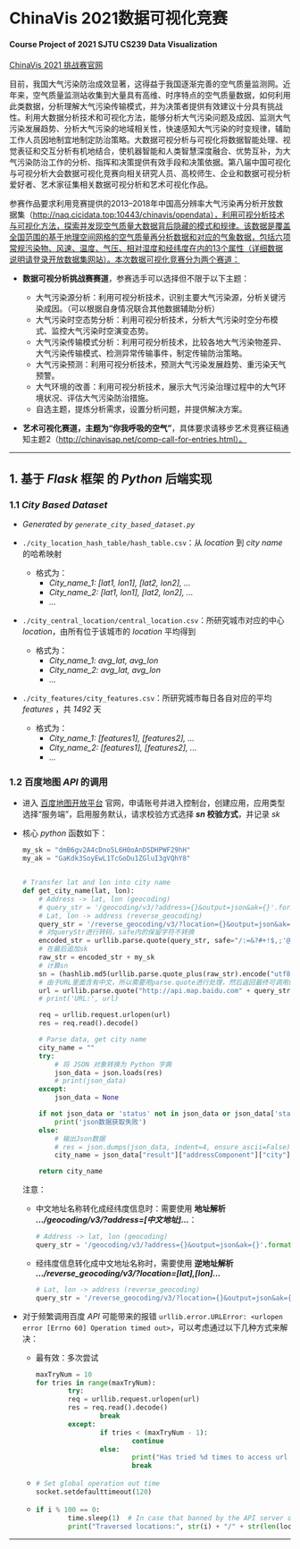 # ChinaVis 2021数据可视化竞赛

#### Course Project of 2021 SJTU CS239 Data Visualization

[ChinaVis 2021 挑战赛官网](http://chinavis.org/2021/challenge.html)

​		目前，我国大气污染防治成效显著，这得益于我国逐渐完善的空气质量监测网。近年来，空气质量监测站收集到大量具有高维、时序特点的空气质量数据，如何利用此类数据，分析理解大气污染传输模式，并为决策者提供有效建议十分具有挑战性。利用大数据分析技术和可视化方法，能够分析大气污染问题及成因、监测大气污染发展趋势、分析大气污染的地域相关性，快速感知大气污染的时变规律，辅助工作人员因地制宜地制定防治策略。大数据可视分析与可视化将数据智能处理、视觉表征和交互分析有机地结合，使机器智能和人类智慧深度融合、优势互补，为大气污染防治工作的分析、指挥和决策提供有效手段和决策依据。第八届中国可视化与可视分析大会数据可视化竞赛向相关研究人员、高校师生、企业和数据可视分析爱好者、艺术家征集相关数据可视分析和艺术可视化作品。

​		参赛作品要求利用竞赛提供的2013–2018年中国高分辨率大气污染再分析开放数据集（http://naq.cicidata.top:10443/chinavis/opendata），利用可视分析技术与可视化方法，探索并发现空气质量大数据背后隐藏的模式和规律。该数据是覆盖全国范围的基于地理空间网格的空气质量再分析数据和对应的气象数据，包括六项常规污染物、风速、温度、气压、相对湿度和经纬度在内的13个属性（详细数据说明请登录开放数据集网站）。本次数据可视化竞赛分为两个赛道：

- **数据可视分析挑战赛赛道**，参赛选手可以选择但不限于以下主题：
  - 大气污染源分析：利用可视分析技术，识别主要大气污染源，分析关键污染成因。（可以根据自身情况联合其他数据辅助分析）
  - 大气污染时空态势分析：利用可视分析技术，分析大气污染时空分布模式、监控大气污染时空演变态势。
  - 大气污染传输模式分析：利用可视分析技术，比较各地大气污染物差异、大气污染传输模式、检测异常传输事件，制定传输防治策略。
  - 大气污染预测：利用可视分析技术，预测大气污染发展趋势、重污染天气预警。
  - 大气环境的改善：利用可视分析技术，展示大气污染治理过程中的大气环境状况、评估大气污染防治措施。
  - 自选主题，提炼分析需求，设置分析问题，并提供解决方案。

- **艺术可视化赛道，主题为“你我呼吸的空气”**，具体要求请移步艺术竞赛征稿通知主题2（http://chinavisap.net/comp-call-for-entries.html）。

-----



## 1. 基于 *Flask* 框架 的 *Python* 后端实现

### 1.1 *City Based Dataset*

- *Generated by `generate_city_based_dataset.py`*

- `./city_location_hash_table/hash_table.csv`：从 *location* 到 *city name* 的哈希映射
  - 格式为：
    - *City_name_1: [lat1, lon1], [lat2, lon2], ...*
    - *City_name_2: [lat1, lon1], [lat2, lon2], ...*
    - *...*
- `./city_central_location/central_location.csv`：所研究城市对应的中心 *location*，由所有位于该城市的 *location* 平均得到
  - 格式为：
    - *City_name_1: avg_lat, avg_lon*
    - *City_name_2: avg_lat, avg_lon*
    - *...*
- `./city_features/city_features.csv`：所研究城市每日各自对应的平均 *features* ，共 *1492* 天
  - 格式为：
    - *City_name_1: [features1], [features2], ...*
    - *City_name_2: [features1], [features2], ...*
    - *...*

### 1.2 百度地图 *API* 的调用

- 进入 [百度地图开放平台](https://lbsyun.baidu.com/apiconsole/key#/home) 官网，申请账号并进入控制台，创建应用，应用类型选择“服务端”，启用服务默认，请求校验方式选择 ***sn* 校验方式**，并记录 *sk*

- 核心 *python* 函数如下：

  ```python
  my_sk = "dmB6gv2A4cDno5L6H0oAnDSDHPWF29hH"
  my_ak = "GaKdk3SoyEwL1TcGoDu1ZGluI3gVQhY8"
  
  
  # Transfer lat and lon into city name
  def get_city_name(lat, lon):
      # Address -> lat, lon (geocoding)
      # query_str = '/geocoding/v3/?address={}&output=json&ak={}'.format("清华大学", my_ak)
      # Lat, lon -> address (reverse_geocoding)
      query_str = '/reverse_geocoding/v3/?location={}&output=json&ak={}'.format(str(lat) + "," + str(lon), my_ak)
      # 对queryStr进行转码，safe内的保留字符不转换
      encoded_str = urllib.parse.quote(query_str, safe="/:=&?#+!$,;'@()*[]")
      # 在最后追加sk
      raw_str = encoded_str + my_sk
      # 计算sn
      sn = (hashlib.md5(urllib.parse.quote_plus(raw_str).encode("utf8")).hexdigest())
      # 由于URL里面含有中文，所以需要用parse.quote进行处理，然后返回最终可调用的url
      url = urllib.parse.quote("http://api.map.baidu.com" + query_str + "&sn=" + sn, safe="/:=&?#+!$,;'@()*[]")
      # print('URL:', url)
  
      req = urllib.request.urlopen(url)
      res = req.read().decode()
  
      # Parse data, get city name
      city_name = ""
      try:
          # 将 JSON 对象转换为 Python 字典
          json_data = json.loads(res)
          # print(json_data)
      except:
          json_data = None
  
      if not json_data or 'status' not in json_data or json_data['status'] != 0:
          print('json数据获取失败')
      else:
          # 输出Json数据
          # res = json.dumps(json_data, indent=4, ensure_ascii=False) # 转化为字符串
          city_name = json_data["result"]["addressComponent"]["city"]
  
      return city_name
  ```

  注意：

  - 中文地址名称转化成经纬度信息时：需要使用 **地址解析 *.../geocoding/v3/?address=[中文地址]...***：

    ```python
    # Address -> lat, lon (geocoding)
    query_str = '/geocoding/v3/?address={}&output=json&ak={}'.format("清华大学", my_ak)
    ```

  - 经纬度信息转化成中文地址名称时，需要使用 **逆地址解析 *.../reverse_geocoding/v3/?location=[lat],[lon]...***

    ```python
    # Lat, lon -> address (reverse_geocoding)
    query_str = '/reverse_geocoding/v3/?location={}&output=json&ak={}'.format(str(lat) + "," + str(lon), my_ak)
    ```

- 对于频繁调用百度 *API* 可能带来的报错 `urllib.error.URLError: <urlopen error [Errno 60] Operation timed out>`，可以考虑通过以下几种方式来解决：

  - 最有效：多次尝试

    ```python
    maxTryNum = 10
    for tries in range(maxTryNum):
    		try:
    		req = urllib.request.urlopen(url)
    		res = req.read().decode()
    				break
    		except:
    				if tries < (maxTryNum - 1):
    						continue
    				else:
    						print("Has tried %d times to access url %s, all failed!", maxTryNum, url)
    						break
    ```

  - ```python
    # Set global operation out time
    socket.setdefaulttimeout(120)
    ```

  - ```python
    if i % 100 == 0:
    		time.sleep(1)  # In case that banned by the API server due to the frequent visit
    		print("Traversed locations:", str(i) + "/" + str(len(locations_vectors)))
    ```


------



